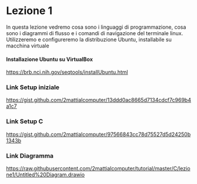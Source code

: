 # Lezione 1
In questa lezione vedremo cosa sono i linguaggi di programmazione, cosa sono i diagrammi di flusso e i comandi di navigazione del terminale linux. Utilizzeremo e configureremo la distribuzione Ubuntu, installabile su macchina virtuale

#### Installazione Ubuntu su VirtualBox
https://brb.nci.nih.gov/seqtools/installUbuntu.html

### Link Setup iniziale
https://gist.github.com/2mattialcomputer/13ddd0ac8665d7134cdcf7c969b4a1c7

### Link Setup C
https://gist.github.com/2mattialcomputer/97566843cc78d75527d5d24250b1343b

### Link Diagramma
https://raw.githubusercontent.com/2mattialcomputer/tutorial/master/C/lezione1/Untitled%20Diagram.drawio
